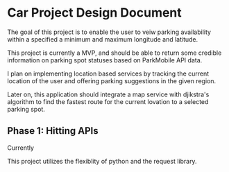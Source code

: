 # **Car Project Design Document**
The goal of this project is to enable the user to veiw parking availability within a specified a minimum and maximum longitude and latitude.

This project is currently a MVP, and should be able to return some credible information on parking spot statuses based on ParkMobile API data.

I plan on implementing location based services by tracking the current location of the user and offering parking suggestions in the given region.

Later on, this application should integrate a map service with djikstra's algorithm to find the fastest route for the current lovation to a selected parking spot.

## **Phase 1: Hitting APIs**

Currently

This project utilizes the flexiblity of python and the request library.